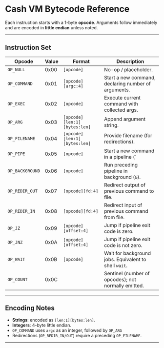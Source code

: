 # Cash VM Bytecode Reference

Each instruction starts with a 1-byte **opcode**.
Arguments follow immediately and are encoded in **little endian** unless noted.

---

## Instruction Set

| Opcode       | Value | Format                                  | Description |
|--------------|-------|-----------------------------------------|-------------|
| `OP_NULL`    | 0x00  | `[opcode]`                              | No-op / placeholder. |
| `OP_COMMAND` | 0x01  | `[opcode][argc:4]`                      | Start a new command, declaring number of arguments. |
| `OP_EXEC`    | 0x02  | `[opcode]`                              | Execute current command with collected args. |
| `OP_ARG`     | 0x03  | `[opcode][len:1][bytes:len]`            | Append argument string. |
| `OP_FILENAME`| 0x04  | `[opcode][len:1][bytes:len]`            | Provide filename (for redirections). |
| `OP_PIPE`    | 0x05  | `[opcode]`                              | Start a new command in a pipeline (`|`). |
| `OP_BACKGROUND` | 0x06 | `[opcode]`                            | Run preceding pipeline in background (`&`). |
| `OP_REDIR_OUT` | 0x07 | `[opcode][fd:4]`                       | Redirect output of previous command to file. |
| `OP_REDIR_IN`  | 0x08 | `[opcode][fd:4]`                       | Redirect input of previous command from file. |
| `OP_JZ`      | 0x09  | `[opcode][offset:4]`                    | Jump if pipeline exit code is zero. |
| `OP_JNZ`     | 0x0A  | `[opcode][offset:4]`                    | Jump if pipeline exit code is not zero. |
| `OP_WAIT`    | 0x0B  | `[opcode]`                              | Wait for background jobs. Equivalent to shell `wait`. |
| `OP_COUNT`   | 0x0C  |                                         | Sentinel (number of opcodes); not normally emitted. |

---

## Encoding Notes

- **Strings**: encoded as `[len:1][bytes:len]`.  
- **Integers**: 4-byte little endian.  
- `OP_COMMAND` uses `argc` as an integer, followed by `OP_ARG`
- Redirections (`OP_REDIR_IN/OUT`) require a preceding `OP_FILENAME`.

---
